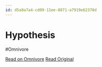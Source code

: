 ```yaml
---
id: d5a8a7a4-cd09-11ee-8871-a7919e62378d
---
```


# Hypothesis
#Omnivore

[Read on Omnivore](https://omnivore.app/me/hypothesis-18db39a7963)
[Read Original](https://hypothes.is/a/vXkG8M0FEe6f4K-7kByHyA)

